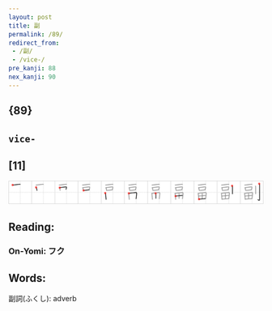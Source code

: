 ```yaml
---
layout: post
title: 副
permalink: /89/
redirect_from:
 - /副/
 - /vice-/
pre_kanji: 88
nex_kanji: 90
---
```


## {89}

## `vice-`

## [11]

<div class="stroke"><img src="../images/E589AF.png" /></div>

## Reading:

### On-Yomi: フク

## Words:

副詞(ふくし): adverb
